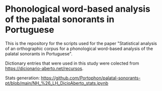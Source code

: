 # Phonological word-based analysis of the palatal sonorants in Portuguese

This is the repository for the scripts used for the paper "Statistical analysis of an orthographic corpus for a phonological word-based analysis of the palatal sonorants in Portuguese".

Dictionary entries that were used in this study were colected from https://dicionario-aberto.net/recursos.

Stats generation: https://github.com/Portophon/palatal-sonorants-pt/blob/main/NH_%26_LH_DicioAberto_stats.ipynb
